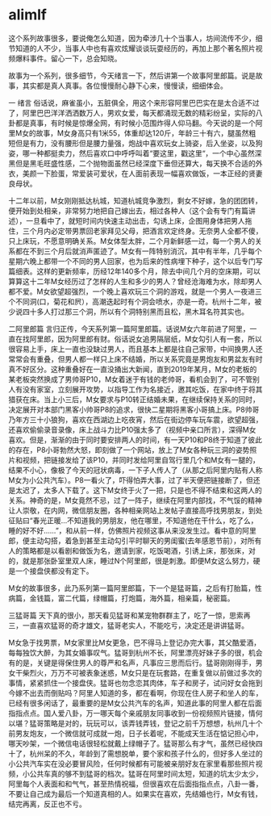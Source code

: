 # alimlf

这个系列故事很多，要说俺怎么知道，因为牵涉几十个当事人，坊间流传不少，细节知道的人不少，当事人中也有喜欢炫耀谈谈玩耍经历的，再加上那个著名照片视频爆料事件。留心一下，总会知晓。

故事为一个系列，很多细节，今天绪言一下，然后讲第一个故事阿里郎篇。说是故事，其实都是真人真事。各位慢慢耐心静下心来，慢慢读，细细体会。

一 绪言
俗话说，麻雀虽小，五脏俱全，用这个来形容阿里巴巴实在是太合适不过了，阿里巴巴洋洋洒洒数万人，男欢女爱，每天都涌现无数的精彩纷呈，实际的八卦都是真事，有时候是惊爆全网，有时候小范围炸得人仰马翻。今天说的是一个阿里M女的故事，M女身高只有1米55，体重却达120斤，年龄三十有六，腿虽然粗短但是有力，没有腰形但是腰力量强，炮战中喜欢玩女上骑姿，后入坐姿，以及狗姿，哪一种都挺卖力，然后喜欢口中呼呼叫着“要这里，戳这里“，一个中心虽然深黑但是黑毛旺盛性感，二个抛物面虽然已经深度下垂但还算大，每天换不合适的外衣，美颜一下脸蛋，常爱装可爱状，在人面前表现一幅喜欢做饭，一本正经的贤妻良母状。

十二年以前，M女刚刚抵达杭城，知道杭城竞争激烈，剩女不好嫁，急的团团转，便开始到处相亲，非常努力地把自己嫁出去，相过各种人（这个会有专门有篇讲述），一旦看中了，就短时间内快速主动出击，勾诱上床，企图用身体把男人拖住，三个月内必定带男票回老家拜见父母，把酒言欢定终身。无奈男人全都不傻，只上床玩，不愿意明确关系。M女体型太胖，二个月新鲜感一过，每一个男人的关系都在不到三个月后就消声匿迹了。M女有一阵特别消沉，其中有半年，几乎每个星期六晚上都带一个不同的男人回家，也为后来的性病埋下种子，这个以后专门写篇细表。这样的更新频率，历经12年140多个月，除去中间几个月的空床期，可以算算这十二年M女经历过了怎样的人生和多少的男人？曾经沧海难为水，除却男人都不爱。M女欲望超强烈，一个晚上喜欢玩三个洞的游戏，就是一个男人一夜进三个不同洞(口，菊花和屄），高潮迭起时有个洞会喷水，亦是一奇。杭州十二年，被少说四十多人打过那三个洞，所以有个洞特别黑而且松，黑木耳名符其实也。

二阿里郎篇
言归正传，今天系列第一篇阿里郎篇。话说M女六年前进了阿里，一直在找阿里郎，因为阿里郎有财。俗话说女追男隔层纸，M女勾引人有一套，所以很容易上手，床上一直也没缺过男人，而且基本上都是往自己家带，中间换男人还常常会有重叠，但男人都一样只上床不结婚，所以关系究竟是男炮友和男盆友有时真不好区分。这种重叠好在一直没捅出大新闻，直到2019年某月，M女的老板的某老板突然换成了男帅哥P10，M女着迷于有钱的老帅哥，看机会到了，可不管别人有没有家室，立刻展开攻势，以指导工作为名接近，邀其吃饭，在家中终于将其猎获在床。当上小三后，M女要求与P10转正结婚未果，在继续保持关系的同时，决定展开对本部门黑客小帅哥P8的追求，很快二星期将黑客小哥搞上床。P8帅哥乃年方三十小狼狗，喜欢在西湖边上吃夜宵，然后在街边停车玩车震，欲望超强，还喜欢偷偷录音录像，床上战斗力比P10强太多了（视频中亲口所言），深得M女喜欢。但是，渐渐的由于同时要安排两人的时间，有一天P10和P8终于知道了彼此的存在，P8小哥勃然大怒，即刻做了一个网站，放上了M女各种玩三洞的姿势照片和视频，把链接发给了该P10，并同时发给阿里自驾行里几个和M女有一腿的，结果不小心，像极了今天的冠状病毒，一下子人传人了（从那之后阿里内贴有人称M女为小公共汽车）。P8一看火了，吓得怕弄大事，过了半天便把链接断了，但还是太迟了，太多人下载了。这下M女终于火了一把，只是也不得不结束和这两人的关系。神奇的是，M女竟然不忌，过了一阵子，继续在阿里内部找，不气馁的精神让人崇敬，在内网，微信朋友圈，各种相亲网站上发帖子直接高呼找男朋友，到处征贴曰“春光正暖…不知道我的男朋友，他在哪里，不知道他在干什么，吃了么，睡的好不好……”，和从前一样，仿佛照片视频这事从来没发生过。看中意的阿里郎，便主动勾搭，着急到甚至主动勾引平时聊天的男闺蜜(去年感恩节前），对所有人的策略都是以看剧和做饭为名，邀请到家，吃饭喝酒，引诱上床，那张床，对的，就是那张卧室里双人床，睡过N个阿里郎，很是刺激。即便M女这么努力，硬是一个接盘侠都没有定下。



M女的故事很多，此乃系列第一篇阿里郎篇，下一个是猛哥篇，之后有打胎篇，性病篇，金钱篇，富二代篇，绿帽篇，打炮篇，海外篇，相亲篇，秘密篇。


三猛哥篇
天下真的很小，那天看见猛哥和某宠物群群主了，吃了一惊，思索再三，一直喜欢猛哥的奇才雄文，猛哥老实人，不能吃亏，决定还是讲讲猛哥。

M女急于找男票，M女家里比M女更急，巴不得马上登记办完大事，其父酷爱酒，每每独饮大醉，为其女婚事叹气。猛哥到杭州不长，阿里漂亮好妹子多的很，机会有的是，关键是得保住男人的尊严和名声，凡事应三思而后行。猛哥刚刚得手，男女干柴烈火，万万不可被表象迷惑，M女只是在玩套路，在重复做以前做过多次的事情，紧紧抓住一个接盘侠。猛哥也勿念恋其肉体，车子和房子，试问好女会拖到今嫁不出去而倒贴吗？阿里人知道的多，都在看啊，你现在住人房子和坐人的车，已经有很多闲话了，最重要的是M女公共汽车的名声，知道此事的阿里人都在后面指指点点。国人爱八卦，万一哪天每个亲戚朋友同事收到一份视频照片链接，情何以堪？猛哥策略是对的，玩玩可以，该弄钱弄钱，登记之前千万想想，杭州几十个前男友炮友，一个微信就可成就一炮，日子长着呢，不能成天生活在惦记担心中，哪天吵架，一个微信电话很轻松就戴上绿帽子了。猛哥那么有才气，虽然已经快四十了，杭州呆的不久，年龄到了需想脱单，要个家和孩子什么的，但好多人坐过的小公共汽车实在没必要冒风险，任何时候都有可能被亲朋好友在家里看那些照片视频，小公共车真的够不到猛哥的档次。猛哥在阿里时间太短，知道的坑太少太少，阿里每个人表面和和气气，甚至热情祝福，但很喜欢在后面指指点点，八卦一番，不要让自己成为最后一个知道真相的人。如果实在喜欢，先结婚也行，M女有钱，结完再离，反正也不亏。



